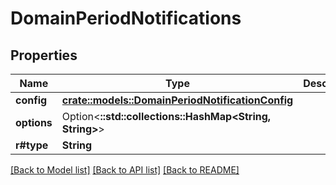 # DomainPeriodNotifications

## Properties

Name | Type | Description | Notes
------------ | ------------- | ------------- | -------------
**config** | [**crate::models::DomainPeriodNotificationConfig**](domain.NotificationConfig.md) |  | 
**options** | Option<**::std::collections::HashMap<String, String>**> |  | [optional]
**r#type** | **String** |  | 

[[Back to Model list]](../README.md#documentation-for-models) [[Back to API list]](../README.md#documentation-for-api-endpoints) [[Back to README]](../README.md)


